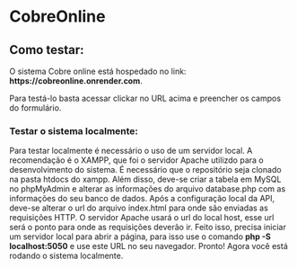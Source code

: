 # CobreOnline

<h2>Como testar:</h2>
<p>O sistema Cobre online está hospedado no link: <strong>https://cobreonline.onrender.com</strong>.</p>
<p>Para testá-lo basta acessar clickar no URL acima e preencher os campos do formulário.</p>

<h3>Testar o sistema localmente:</h3>
<p>
    Para testar localmente é necessário o uso de um servidor local. A recomendação é o XAMPP, que foi o servidor Apache utilizdo para o desenvolvimento do sistema.
  	É necessário que o repositório seja clonado na pasta htdocs do xampp. Além disso, deve-se criar a tabela em MySQL no phpMyAdmin e alterar as informações do arquivo database.php com as informações do seu banco de dados.
   	 Após a configuração local da API, deve-se alterar o url do arquivo index.html para onde são enviadas as requisições HTTP. O servidor Apache usará o url do local host, esse url será o ponto para onde as requisições deverão ir. Feito isso, precisa iniciar um servidor local para abrir a página, para isso use o comando <strong>php -S localhost:5050</strong> e use este URL no seu navegador.
    Pronto! Agora você está rodando o sistema localmente.</p>
